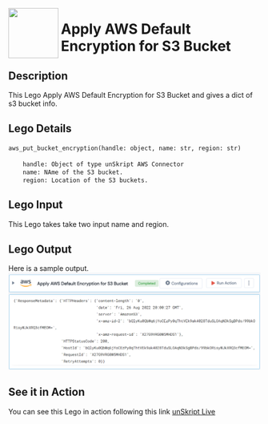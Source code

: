 [<img align="left" src="https://unskript.com/assets/favicon.png" width="100" height="100" style="padding-right: 5px">](https://unskript.com/assets/favicon.png) 
<h1>Apply AWS Default Encryption for S3 Bucket </h1>

## Description
This Lego Apply AWS Default Encryption for S3 Bucket and gives a dict of s3 bucket info.


## Lego Details

    aws_put_bucket_encryption(handle: object, name: str, region: str)

        handle: Object of type unSkript AWS Connector
        name: NAme of the S3 bucket.
        region: Location of the S3 buckets.

## Lego Input
This Lego takes take two input name and region. 

## Lego Output
Here is a sample output.
<img src="./1.png">


## See it in Action

You can see this Lego in action following this link [unSkript Live](https://unskript.com)